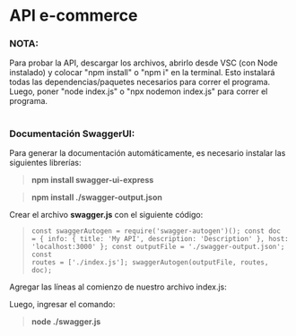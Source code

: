 # API e-commerce
### NOTA:
Para probar la API, descargar los archivos, abrirlo desde VSC (con Node instalado) y colocar "npm install" o "npm i" en la terminal. Esto instalará todas las dependencias/paquetes necesarios para correr el programa.
Luego, poner "node index.js" o "npx nodemon index.js" para correr el programa.
#
### Documentación SwaggerUI:
Para generar la documentación automáticamente, es necesario instalar las siguientes librerías: 

> **npm install swagger-ui-express**

> **npm install ./swagger-output.json**

Crear el archivo **swagger.js** con el siguiente código:
> <code>const swaggerAutogen = require('swagger-autogen')();
    const doc = {
      info: {
        title: 'My API',
        description: 'Description'
      },
      host: 'localhost:3000'
    };
    const outputFile = './swagger-output.json';
    const routes = ['./index.js'];
    swaggerAutogen(outputFile, routes, doc);</code>


Agregar las líneas al comienzo de nuestro archivo index.js:




Luego, ingresar el comando:
> **node ./swagger.js**


